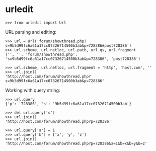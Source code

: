 urledit
=======
    >>> from urledit import Url

URL parsing and editing:

    >>> url = Url('forum/showthread.php?s=9b5d99fc6a61a17cc07326714500b3ab&p=728386#post728386')
    >>> url.scheme, url.netloc, url.path, url.qs, url.fragment
    ('', '', 'forum/showthread.php', 's=9b5d99fc6a61a17cc07326714500b3ab&p=728386', 'post728386')

    >>> url.scheme, url.netloc, url.fragment = 'http', 'host.com', ''
    >>> url.join()
    'http://host.com/forum/showthread.php?s=9b5d99fc6a61a17cc07326714500b3ab&p=728386'

Working with query string:

    >>> url.query
    {'p': '728386', 's': '9b5d99fc6a61a17cc07326714500b3ab'}

    >>> del url.query['s']
    >>> url.join()
    'http://host.com/forum/showthread.php?p=728386'

    >>> url.query['a'] = 1
    >>> url.query['b'] = ['x', 'y', 'z']
    >>> url.join()
    'http://host.com/forum/showthread.php?p=728386&a=1&b=x&b=y&b=z'

